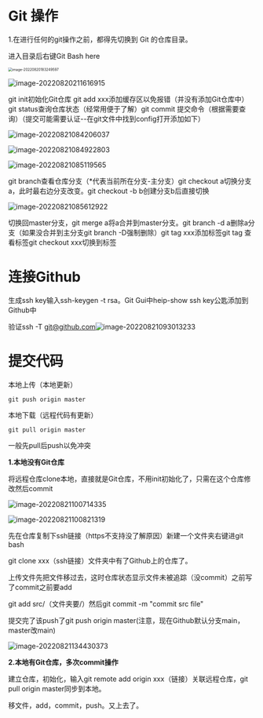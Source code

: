 # Git 操作

1.在进行任何的git操作之前，都得先切换到 Git 的仓库目录。

进入目录后右键Git Bash here

<img src="C:\Users\DELL\AppData\Roaming\Typora\typora-user-images\image-20220820183249597.png" alt="image-20220820183249597" style="zoom: 50%;" />

![image-20220820211616915](C:\Users\DELL\AppData\Roaming\Typora\typora-user-images\image-20220820211616915.png)

git init初始化Git仓库   git add xxx添加缓存区以免报错（并没有添加Git仓库中）git status查询仓库状态（经常用便于了解）git commit 提交命令（根据需要查询）（提交可能需要认证--在git文件中找到config打开添加如下）

![image-20220821084206037](C:\Users\DELL\AppData\Roaming\Typora\typora-user-images\image-20220821084206037.png)

![image-20220821084922803](C:\Users\DELL\AppData\Roaming\Typora\typora-user-images\image-20220821084922803.png)

![image-20220821085119565](C:\Users\DELL\AppData\Roaming\Typora\typora-user-images\image-20220821085119565.png)

git branch查看仓库分支（*代表当前所在分支-主分支）git checkout a切换分支a，此时最右边分支改变。git checkout -b b创建分支b后直接切换

![image-20220821085612922](C:\Users\DELL\AppData\Roaming\Typora\typora-user-images\image-20220821085612922.png)

切换回master分支，git merge a将a合并到master分支。git branch -d a删除a分支（如果没合并到主分支git branch -D强制删除）git tag xxx添加标签git tag 查看标签git checkout xxx切换到标签

# 连接Github

生成ssh key输入ssh-keygen -t rsa。Git Gui中heip-show ssh key公匙添加到Github中

验证ssh -T git@github.com![image-20220821093013233](C:\Users\DELL\AppData\Roaming\Typora\typora-user-images\image-20220821093013233.png)

# 提交代码

本地上传（本地更新）

```
git push origin master
```

本地下载（远程代码有更新）

```text
git pull origin master
```

一般先pull后push以免冲突

**1.本地没有Git仓库**

将远程仓库clone本地，直接就是Git仓库，不用init初始化了，只需在这个仓库修改然后commit

![image-20220821100714335](C:\Users\DELL\AppData\Roaming\Typora\typora-user-images\image-20220821100714335.png)

![image-20220821100821319](C:\Users\DELL\AppData\Roaming\Typora\typora-user-images\image-20220821100821319.png)

先在仓库复制下ssh链接（https不支持没了解原因）新建一个文件夹右键进git bash

 git clone xxx（ssh链接）文件夹中有了Github上的仓库了。

上传文件先把文件移过去，这时仓库状态显示文件未被追踪（没commit）之前写了commit之前要add

git add src/（文件夹要/）然后git commit -m "commit src file"

提交完了该push了git push origin master(注意，现在Github默认分支main，master改main)

![image-20220821134430373](C:\Users\DELL\AppData\Roaming\Typora\typora-user-images\image-20220821134430373.png)

**2.本地有Git仓库，多次commit操作**

建立仓库，初始化，输入git remote add origin xxx（链接）关联远程仓库，git pull origin master同步到本地。

移文件，add，commit，push。又上去了。